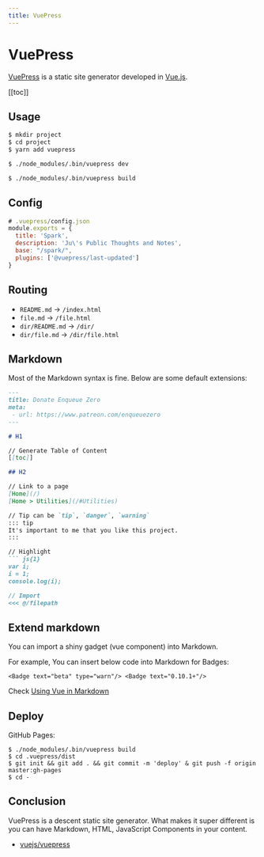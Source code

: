 ```yaml
---
title: VuePress
---
```


# VuePress

[VuePress](https://vuepress.vuejs.org) is a static site generator developed in [Vue.js](https://vuejs.org/).

[[toc]]

## Usage

```bash
$ mkdir project
$ cd project
$ yarn add vuepress

$ ./node_modules/.bin/vuepress dev

$ ./node_modules/.bin/vuepress build
```

## Config

```javascript
# .vuepress/config.json
module.exports = {
  title: 'Spark',
  description: 'Ju\'s Public Thoughts and Notes',
  base: "/spark/",
  plugins: ['@vuepress/last-updated']
}
```

## Routing

* `README.md` -> `/index.html`
* `file.md` -> `/file.html`
* `dir/README.md` -> `/dir/`
* `dir/file.md` -> `/dir/file.html`

## Markdown

Most of the Markdown syntax is fine. Below are some default extensions:

```markdown
---
title: Donate Enqueue Zero
meta:
 - url: https://www.patreon.com/enqueuezero
---

# H1

// Generate Table of Content
[[toc]]

## H2

// Link to a page
[Home](/)
[Home > Utilities](/#Utilities)

// Tip can be `tip`, `danger`, `warning`
::: tip
It's important to me that you like this project.
:::

// Highlight
``` js{1}
var i;
i = 1;
console.log(i);

// Import
<<< @/filepath
```

## Extend markdown

You can import a shiny gadget (vue component) into Markdown.

For example, You can insert below code into Markdown for Badges: <Badge text="beta" type="warn"/> <Badge text="0.10.1+"/>

```
<Badge text="beta" type="warn"/> <Badge text="0.10.1+"/>
```

Check [Using Vue in Markdown](https://vuepress.vuejs.org/guide/using-vue.html#script-style-hoisting)

## Deploy

GitHub Pages:

```
$ ./node_modules/.bin/vuepress build
$ cd .vuepress/dist
$ git init && git add . && git commit -m 'deploy' & git push -f origin master:gh-pages
$ cd -
```

## Conclusion

VuePress is a descent static site generator. What makes it super different is you can have Markdown, HTML, JavaScript Components in your content.

* [vuejs/vuepress](https://github.com/vuejs/vuepress)
